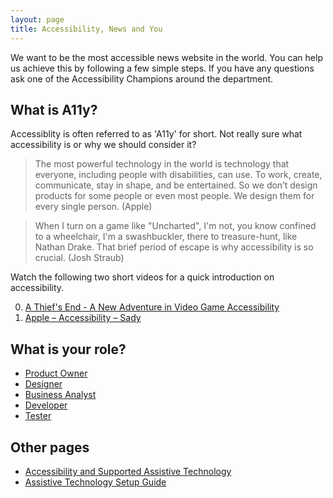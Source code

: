 ```yaml
---
layout: page
title: Accessibility, News and You
---
```

We want to be the most accessible news website in the world. You can help us achieve this by following a few simple steps. If you have any questions ask one of the Accessibility Champions around the department.

## What is A11y?
Accessiblity is often referred to as 'A11y' for short. Not really sure what accessibility is or why we should consider it? 

> The most powerful technology in the world is technology that everyone, including people with disabilities, can use. To work, create, communicate, stay in shape, and be entertained. So we don’t design products for some people or even most people. We design them for every single person. (Apple)

> When I turn on a game like "Uncharted", I'm not, you know confined to a wheelchair, I'm a swashbuckler, there to treasure-hunt, like Nathan Drake. That brief period of escape is why accessibility is so crucial. (Josh Straub)

Watch the following two short videos for a quick introduction on accessibility. 

0. [A Thief's End - A New Adventure in Video Game Accessibility](https://www.youtube.com/watch?v=Ls_CD4mB42s) 
0. [Apple – Accessibility – Sady](https://www.youtube.com/watch?v=XB4cjbYywqg)

## What is your role?

- [Product Owner](accessibility-news-and-product-owners)
- [Designer](accessibility-news-and-designers)
- [Business Analyst](accessibility-news-and-business-analysts)
- [Developer](accessibility-news-and-developers)
- [Tester](accessibility-news-and-testers)

## Other pages

- [Accessibility and Supported Assistive Technology](accessibility-and-supported-assistive-technology)
- [Assistive Technology Setup Guide](assistive-technology-set-up-guide)
